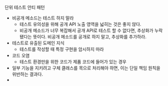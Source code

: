 단위 테스트 안티 패턴
- 비공개 메소드는 테스트 하지 말라
  - 테스트 유의성을 위해 공개 API 노출 영역을 넓히는 것은 좋지 않다.
  - 비공개 메소드가 너무 복잡해서 공개 API로 테스트 할 수 없다면, 추상화가 누락 됐다는 뜻이다. 비공개 메소드를 공개로 하지 말고, 추상화를 추가하라.
- 테스트로 유출된 도메인 지식
  - 테스트를 작성할 때 특정 구현을 암시하지 마라
- 코드 오염
  - 테스트 환경만을 위한 코드가 제품 코드에 들어가 있는 경우
- 일부 기능을 지키려고 구체 클래스를 목으로 처리해야 하면, 이는 단일 책임 원칙을 위반하는 결과다.
- 
